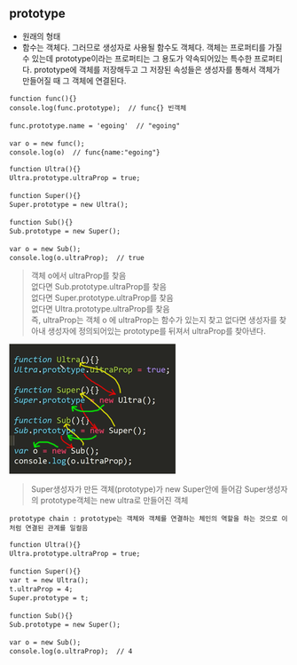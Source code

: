 ## prototype
- 원래의 형태
- 함수는 객체다. 그러므로 생성자로 사용될 함수도 객체다. 객체는 프로퍼티를 가질 수 있는데 prototype이라는 프로퍼티는 그 용도가 약속되어있는 특수한 프로퍼티다. prototype에 객체를 저장해두고 그 저장된 속성들은 생성자를 통해서 객체가 만들어질 때 그 객체에 연결된다.
```
function func(){}
console.log(func.prototype);  // func{} 빈객체

func.prototype.name = 'egoing'  // "egoing"

var o = new func();
console.log(o)  // func{name:"egoing"}
```

```
function Ultra(){}
Ultra.prototype.ultraProp = true;
 
function Super(){}
Super.prototype = new Ultra();
 
function Sub(){}
Sub.prototype = new Super();
 
var o = new Sub();
console.log(o.ultraProp);  // true
```
> 객체 o에서 ultraProp를 찾음<br/>없다면 Sub.prototype.ultraProp를 찾음<br/>없다면 Super.prototype.ultraProp를 찾음<br/>없다면 Ultra.prototype.ultraProp를 찾음<br/>즉, ultraProp는 객체 o 에 ultraProp는 함수가 있는지 찾고 없다면 생성자를 찾아내 생성자에 정의되어있는 prototype를 뒤져서 ultraProp를 찾아낸다.

![이미지](images/js35.png)

> Super생성자가 만든 객체(prototype)가 new Super안에 들어감 Super생성자의 prototype객체는 new ultra로 만들어진 객체

`prototype chain : prototype는 객체와 객체를 연결하는 체인의 역할을 하는 것으로 이처럼 연결된 관계를 일컬음`

```
function Ultra(){}
Ultra.prototype.ultraProp = true;
 
function Super(){}
var t = new Ultra();
t.ultraProp = 4;
Super.prototype = t;
 
function Sub(){}
Sub.prototype = new Super();
 
var o = new Sub();
console.log(o.ultraProp);  // 4
```
